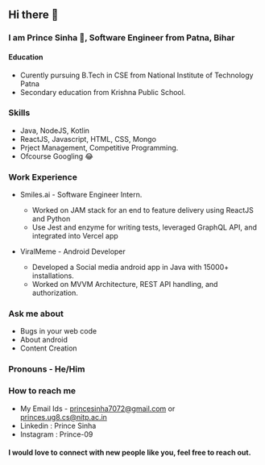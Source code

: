 ## Hi there 👋

### I am Prince Sinha 👑, Software Engineer  from Patna, Bihar

#### Education
- Curently pursuing B.Tech in CSE from National Institute of Technology Patna
- Secondary education from Krishna Public School.

### Skills
- Java, NodeJS, Kotlin
- ReactJS, Javascript, HTML, CSS, Mongo
- Prject Management, Competitive Programming.
- Ofcourse Googling 😂

### Work Experience
- Smiles.ai - Software Engineer Intern.
  - Worked on JAM stack for an end to feature delivery using ReactJS and Python
  - Use Jest and enzyme for writing tests, leveraged GraphQL API, and integrated into Vercel app

- ViralMeme - Android Developer
  - Developed a Social media android app in Java with 15000+ installations.
  - Worked on MVVM Architecture,  REST API handling, and authorization.

### Ask me about
- Bugs in your web code
- About android
- Content Creation

### Pronouns - He/Him

### How to reach me
- My Email Ids - princesinha7072@gmail.com or princes.ug8.cs@nitp.ac.in
- Linkedin : Prince Sinha
- Instagram : Prince-09

#### I would love to connect with new people like you, feel free to reach out.
<!--
**prince-09/prince-09** is a ✨ _special_ ✨ repository because its `README.md` (this file) appears on your GitHub profile.

Here are some ideas to get you started:

- 🔭 I’m currently working on ...
- 🌱 I’m currently learning ...
- 👯 I’m looking to collaborate on ...
- 🤔 I’m looking for help with ...
- 💬 Ask me about ...
- 📫 How to reach me: ...
- 😄 Pronouns: ...
- ⚡ Fun fact: ...
